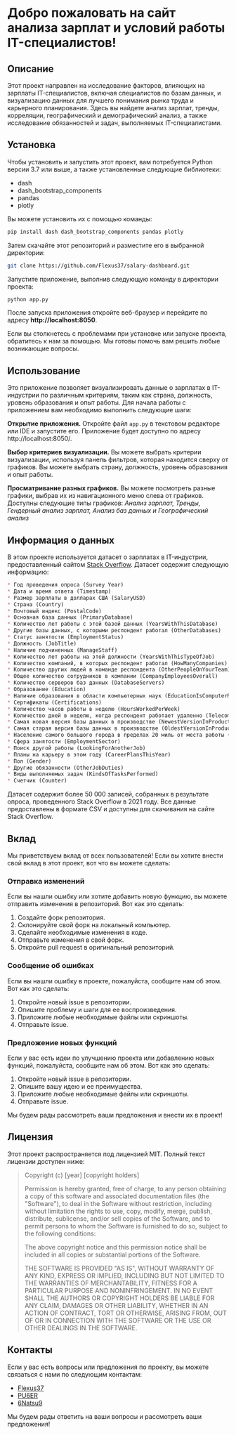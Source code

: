# Добро пожаловать на сайт анализа зарплат и условий работы IT-специалистов!

## Описание

Этот проект направлен на исследование факторов, влияющих на зарплаты  IT-специалистов, включая специалистов по базам данных, и визуализацию  данных для лучшего понимания рынка труда и карьерного планирования.  Здесь вы найдете анализ зарплат, тренды, корреляции, географический и  демографический анализ, а также исследование обязанностей и задач,  выполняемых IT-специалистами.

## Установка

Чтобы установить и запустить этот проект, вам потребуется Python версии 3.7 или выше, а также установленные следующие библиотеки:

* dash
* dash\_bootstrap\_components
* pandas
* plotly

Вы можете установить их с помощью команды: 
```bash
pip install dash dash_bootstrap_components pandas plotly
```

Затем скачайте этот репозиторий и разместите его в выбранной директории:
```bash
git clone https://github.com/Flexus37/salary-dashboard.git
```

Запустите приложение, выполнив следующую команду в директории проекта:
```bash
python app.py
```

После запуска приложения откройте веб-браузер и перейдите по адресу **http://localhost:8050**.

Если вы столкнетесь с проблемами при установке или запуске проекта, обратитесь к нам за помощью. Мы готовы помочь вам решить любые возникающие вопросы.

## Использование

Это приложение позволяет визуализировать данные о зарплатах в IT-индустрии по различным критериям, таким как страна, должность, уровень образования и опыт работы. Для начала работы с приложением вам необходимо выполнить следующие шаги:

**Открытие приложения.** Откройте файл ```app.py``` в текстовом редакторе или IDE и запустите его. Приложение будет доступно по адресу http://localhost:8050/.

**Выбор критериев визуализации.** Вы можете выбрать критерии визуализации, используя панель фильтров, которая находится сверху от графиков. Вы можете выбрать страну, должность, уровень образования и опыт работы.

**Просматривание разных графиков.** Вы можете посмотреть разные графики, выбрав их из навигационного меню слева от графиков. Доступны следующие типы графиков: *Анализ зарплат, Тренды, Гендерный анализ зарплат, Анализ баз данных и Географический анализ*

## Информация о данных

В этом проекте используется датасет о зарплатах в IT-индустрии, предоставленный сайтом [Stack Overflow](https://stackoverflow.com/). Датасет содержит следующую информацию:
```markdown
* Год проведения опроса (Survey Year)
* Дата и время ответа (Timestamp)
* Размер зарплаты в долларах США (SalaryUSD)
* Страна (Country)
* Почтовый индекс (PostalCode)
* Основная база данных (PrimaryDatabase)
* Количество лет работы с этой базой данных (YearsWithThisDatabase)
* Другие базы данных, с которыми респондент работал (OtherDatabases)
* Статус занятости (EmploymentStatus)
* Должность (JobTitle)
* Наличие подчиненных (ManageStaff)
* Количество лет работы на этой должности (YearsWithThisTypeOfJob)
* Количество компаний, в которых респондент работал (HowManyCompanies)
* Количество других людей в команде респондента (OtherPeopleOnYourTeam)
* Общее количество сотрудников в компании (CompanyEmployeesOverall)
* Количество серверов баз данных (DatabaseServers)
* Образование (Education)
* Наличие образования в области компьютерных наук (EducationIsComputerRelated)
* Сертификаты (Certifications)
* Количество часов работы в неделю (HoursWorkedPerWeek)
* Количество дней в неделю, когда респондент работает удаленно (TelecommuteDaysPerWeek)
* Самая новая версия базы данных в производстве (NewestVersionInProduction)
* Самая старая версия базы данных в производстве (OldestVersionInProduction)
* Население самого большого города в пределах 20 миль от места работы (PopulationOfLargestCityWithin20Miles)
* Сфера занятости (EmploymentSector)
* Поиск другой работы (LookingForAnotherJob)
* Планы на карьеру в этом году (CareerPlansThisYear)
* Пол (Gender)
* Другие обязанности (OtherJobDuties)
* Виды выполняемых задач (KindsOfTasksPerformed)
* Счетчик (Counter)
```

Датасет содержит более 50 000 записей, собранных в результате опроса, проведенного Stack Overflow в 2021 году. Все данные предоставлены в формате CSV и доступны для скачивания на сайте Stack Overflow.

## Вклад

Мы приветствуем вклад от всех пользователей! Если вы хотите внести свой вклад в этот проект, вот что вы можете сделать:

### Отправка изменений

Если вы нашли ошибку или хотите добавить новую функцию, вы можете отправить изменения в репозиторий. Вот как это сделать:

1. Создайте форк репозитория.
2. Склонируйте свой форк на локальный компьютер.
3. Сделайте необходимые изменения в коде.
4. Отправьте изменения в свой форк.
5. Откройте pull request в оригинальный репозиторий.

### Сообщение об ошибках

Если вы нашли ошибку в проекте, пожалуйста, сообщите нам об этом. Вот как это сделать:

1. Откройте новый issue в репозитории.
2. Опишите проблему и шаги для ее воспроизведения.
3. Приложите любые необходимые файлы или скриншоты.
4. Отправьте issue.

### Предложение новых функций

Если у вас есть идеи по улучшению проекта или добавлению новых функций, пожалуйста, сообщите нам об этом. Вот как это сделать:

1. Откройте новый issue в репозитории.
2. Опишите вашу идею и ее преимущества.
3. Приложите любые необходимые файлы или скриншоты.
4. Отправьте issue.

Мы будем рады рассмотреть ваши предложения и внести их в проект!

## Лицензия

Этот проект распространяется под лицензией MIT. Полный текст лицензии доступен ниже:

> Copyright (c) [year] [copyright holders]
>
> Permission is hereby granted, free of charge, to any person obtaining a copy
> of this software and associated documentation files (the "Software"), to deal
> in the Software without restriction, including without limitation the rights
> to use, copy, modify, merge, publish, distribute, sublicense, and/or sell
> copies of the Software, and to permit persons to whom the Software is
> furnished to do so, subject to the following conditions:
>
> The above copyright notice and this permission notice shall be included in all
> copies or substantial portions of the Software.
>
> THE SOFTWARE IS PROVIDED "AS IS", WITHOUT WARRANTY OF ANY KIND, EXPRESS OR
> IMPLIED, INCLUDING BUT NOT LIMITED TO THE WARRANTIES OF MERCHANTABILITY,
> FITNESS FOR A PARTICULAR PURPOSE AND NONINFRINGEMENT. IN NO EVENT SHALL THE
> AUTHORS OR COPYRIGHT HOLDERS BE LIABLE FOR ANY CLAIM, DAMAGES OR OTHER
> LIABILITY, WHETHER IN AN ACTION OF CONTRACT, TORT OR OTHERWISE, ARISING FROM,
> OUT OF OR IN CONNECTION WITH THE SOFTWARE OR THE USE OR OTHER DEALINGS IN THE
> SOFTWARE.

## Контакты

Если у вас есть вопросы или предложения по проекту, вы можете связаться с нами по следующим контактам:

* [Flexus37](https://github.com/Flexus37)
* [PU6ER](https://github.com/PU6ER)
* [6Natsu9](https://github.com/6Natsu9)

Мы будем рады ответить на ваши вопросы и рассмотреть ваши предложения!

